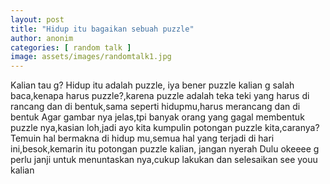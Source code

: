 ```yaml
---
layout: post
title: "Hidup itu bagaikan sebuah puzzle"
author: anonim
categories: [ random talk ]
image: assets/images/randomtalk1.jpg
---
```


Kalian tau g?
Hidup itu adalah puzzle, iya bener puzzle kalian g salah baca,kenapa harus puzzle?,karena puzzle adalah teka teki yang harus di rancang dan di bentuk,sama seperti hidupmu,harus merancang dan di bentuk
Agar gambar nya jelas,tpi banyak orang yang gagal membentuk puzzle nya,kasian loh,jadi ayo kita kumpulin potongan puzzle kita,caranya? Temuin hal bermakna di hidup mu,semua hal yang terjadi di hari ini,besok,kemarin itu potongan puzzle kalian, jangan nyerah Dulu okeeee g perlu janji untuk menuntaskan nya,cukup lakukan dan selesaikan see youu kalian